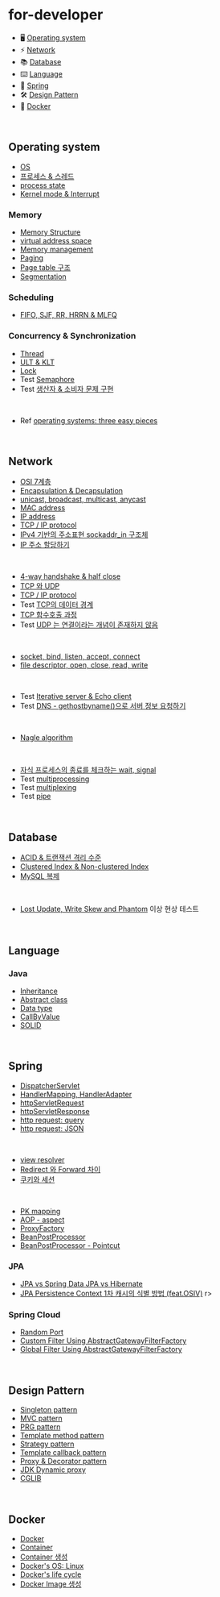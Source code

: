 # for-developer

- 🖥 [Operating system](#operating-system)
- ⚡️ [Network](#network)
- 📚 [Database](#database)
- ⌨️ [Language](#language)
- 🌱 [Spring](#spring)
- 🛠 [Design Pattern](#design-pattern)
- 🐳 [Docker](#docker)

<br>

## Operating system

- [OS](https://github.com/nayoung238/for-me/blob/main/operating-system/docs/operating_system.md)
- [프로세스 & 스레드](https://github.com/nayoung238/for-me/blob/main/operating-system/docs/process_and_thread.md)
- [process state](https://github.com/nayoung238/for-me/blob/main/operating-system/docs/process_state.md)
- [Kernel mode & Interrupt](https://github.com/nayoung238/for-me/blob/main/operating-system/docs/interrupt.md)

### Memory

- [Memory Structure](https://github.com/nayoung238/for-me/blob/main/operating-system/docs/memory_structure.md)
- [virtual address space](https://github.com/nayoung8142/for-developer/blob/master/Operating-system/virtual_address_space.md)
- [Memory management](https://github.com/nayoung238/for-me/blob/main/operating-system/docs/memory_management.md)
- [Paging](https://github.com/nayoung238/for-me/blob/main/operating-system/docs/paging.md)
- [Page table 구조](https://github.com/nayoung238/for-me/blob/main/operating-system/docs/page_table_structure.md)
- [Segmentation](https://github.com/nayoung238/for-me/blob/main/operating-system/docs/segmentation.md)

### Scheduling

- [FIFO, SJF, RR, HRRN & MLFQ](https://github.com/nayoung238/for-me/blob/main/operating-system/docs/scheduling.md)

### Concurrency & Synchronization

- [Thread](https://github.com/nayoung238/for-me/blob/main/operating-system/docs/thread.md)
- [ULT & KLT](https://github.com/nayoung238/for-me/blob/main/operating-system/docs/ult_and_klt.md)
- [Lock](https://github.com/nayoung238/for-me/blob/main/operating-system/docs/lock.md)
- Test [Semaphore](https://github.com/nayoung238/for-me/blob/main/operating-system/docs/semaphore.md)
- Test [생산자 & 소비자 문제 구현](https://github.com/nayoung238/for-me/blob/main/operating-system/docs/producer_consumer_problem.md)
<br>

- Ref [operating systems: three easy pieces](https://pages.cs.wisc.edu/~remzi/OSTEP/)

<br>

## Network

- [OSI 7계층](https://github.com/nayoung238/for-me/blob/main/network/docs/osi-7-layer.md)
- [Encapsulation & Decapsulation](https://github.com/nayoung238/for-me/blob/main/network/docs/encapsulation.md)
- [unicast, broadcast, multicast, anycast](https://github.com/nayoung238/for-me/blob/main/network/docs/unicast_BUM_traffic.md)
- [MAC address](https://github.com/nayoung238/for-me/blob/main/network/docs/MAC-address.md)
- [IP address](https://github.com/nayoung238/for-me/blob/main/network/docs/IP-address.md)
- [TCP / IP protocol](https://github.com/nayoung238/for-me/blob/main/network/docs/TCP-IP-protocol.md)
- [IPv4 기반의 주소표현 sockaddr_in 구조체](https://github.com/nayoung238/for-me/blob/main/network/docs/sockaddr.md)
- [IP 주소 할당하기](https://github.com/nayoung238/for-me/blob/main/network/docs/allocate-ip.md)
<br>

- [4-way handshake & half close](https://github.com/nayoung238/for-me/blob/main/network/docs/4-way-handshake.md)
- [TCP 와 UDP](https://github.com/nayoung238/for-me/blob/main/network/docs/TCP-VS-UDP.md)
- [TCP / IP protocol](https://github.com/nayoung238/for-me/blob/main/network/docs/TCP-IP-protocol.md)
- Test [TCP의 데이터 경계](https://github.com/nayoung238/for-me/blob/main/network/docs/boundary-of-tcp-transmission-data.md)
- [TCP 함수호출 과정](https://github.com/nayoung238/for-me/blob/main/network/docs/TCP-system-call.md)
- Test [UDP 는 연결이라는 개념이 존재하지 않음](https://github.com/nayoung238/for-me/blob/main/network/docs/UDP-system-call.md)
<br>

- [socket, bind, listen, accept, connect](https://github.com/nayoung238/for-me/blob/main/network/docs/socket.md)
- [file descriptor, open, close, read, write](https://github.com/nayoung238/for-me/blob/main/network/docs/file-descriptor.md)
<br>

- Test [Iterative server & Echo client](https://github.com/nayoung238/for-me/blob/main/network/docs/iterative-server-and-echo-client.md)
- Test [DNS - gethostbyname()으로 서버 정보 요청하기](https://github.com/nayoung238/for-me/blob/main/network/docs/dns.md)
<br>

- [Nagle algorithm](https://github.com/nayoung238/for-me/blob/main/network/docs/nagle-algorithm.md)
<br>

- [자식 프로세스의 종료를 체크하는 wait, signal](https://github.com/nayoung238/for-me/blob/main/network/docs/zombie-check.md)
- Test [multiprocessing](https://github.com/nayoung238/for-me/blob/main/network/docs/multiprocess.md)
- Test [multiplexing](https://github.com/nayoung238/for-me/blob/main/network/docs/multiplexing.md)
- Test [pipe](https://github.com/nayoung238/for-me/blob/main/network/docs/pipe.md)

<br>

## Database

- [ACID & 트랜잭션 격리 수준](https://github.com/nayoung238/for-me/blob/main/database/docs/acid_transaction_isolation_level.md)
- [Clustered Index & Non-clustered Index](https://github.com/nayoung238/for-me/blob/main/database/docs/clustered_index_and_nonclustered_index.md)
- [MySQL 복제](https://github.com/nayoung238/for-me/blob/main/database/docs/replication.md)
<br>

- [Lost Update, Write Skew and Phantom](https://medium.com/@nayoung238/lost-update-write-skew-and-phantom-test-aa31887fdfb2) 이상 현상 테스트

<br>

## Language

### Java

- [Inheritance](https://github.com/nayoung238/for-me/blob/main/java/docs/Inheritance.md)
- [Abstract class](https://github.com/nayoung238/for-me/blob/main/java/docs/AbstractClass.md)
- [Data type](https://github.com/nayoung238/for-me/blob/main/java/docs/DataType.md)
- [CallByValue](https://github.com/nayoung238/for-me/blob/main/java/docs/CallByValue.md)
- [SOLID](https://github.com/nayoung238/for-me/blob/main/java/docs/SOLID.md)

<br>

## Spring

- [DispatcherServlet](https://github.com/nayoung238/for-me/blob/main/spring/docs/dispatcher_servlet.md)
- [HandlerMapping, HandlerAdapter](https://github.com/nayoung238/for-me/blob/main/spring/docs/handler_mapping_and_adapter.md)
- [httpServletRequest](https://github.com/nayoung238/for-me/blob/main/spring/docs/http_servlet_request.md)
- [httpServletResponse](https://github.com/nayoung238/for-me/blob/main/spring/docs/http_servlet_response.md)
- [http request: query](https://github.com/nayoung238/for-me/blob/main/spring/docs/http_request_query.md)
- [http request: JSON](https://github.com/nayoung238/for-me/blob/main/spring/docs/http_request_json.md)

<br>

- [view resolver](https://github.com/nayoung238/for-me/blob/main/spring/docs/view_resolver.md)
- [Redirect 와 Forward 차이](https://github.com/nayoung238/for-me/blob/main/spring/docs/redirect_forward.md)
- [쿠키와 세션](https://github.com/nayoung238/for-me/blob/main/spring/docs/cookie_and_session.md)

<br>

- [PK mapping](https://github.com/nayoung238/for-me/blob/main/spring/docs/pk_mapping.md)
- [AOP - aspect](https://github.com/nayoung238/for-me/blob/main/spring/docs/aop_aspect.md)
- [ProxyFactory](https://github.com/nayoung238/for-me/blob/main/spring/docs/proxy_factory.md)
- [BeanPostProcessor](https://github.com/nayoung238/for-me/blob/main/spring/docs/bean_post_processor.md)
- [BeanPostProcessor - Pointcut](https://github.com/nayoung238/for-me/blob/main/spring/docs/bean_post_processor_pointcut.md)

### JPA

- [JPA vs Spring Data JPA vs Hibernate](https://medium.com/@nayoung238/jpa-vs-spring-data-jpa-vs-hibernate-5657f21f2e18)
- [JPA Persistence Context 1차 캐시의 식별 방법 (feat.OSIV)](https://medium.com/@nayoung238/jpa-persistence-context%EC%97%90%EC%84%9C-entity-%EC%8B%9D%EB%B3%84-%EB%B0%A9%EB%B2%95-feat-osiv-d6b85bb53713)
r>

### Spring Cloud

- [Random Port](https://github.com/nayoung238/for-me/blob/main/spring/docs/random_port.md)
- [Custom Filter Using AbstractGatewayFilterFactory](https://github.com/nayoung238/for-me/blob/main/spring/docs/custom_filter.md)
- [Global Filter Using AbstractGatewayFilterFactory](https://github.com/nayoung238/for-me/blob/main/spring/docs/global_filter.md)

<br>

## Design Pattern

- [Singleton pattern](https://github.com/nayoung238/for-me/blob/main/design-pattern/docs/singleton_pattern.md)
- [MVC pattern](https://github.com/nayoung238/for-me/blob/main/design-pattern/docs/spring_mvc.md)
- [PRG pattern](https://github.com/nayoung238/for-me/blob/main/design-pattern/docs/post_redirect_get_pattern.md)
- [Template method pattern](https://github.com/nayoung238/for-me/blob/main/design-pattern/docs/template_method_pattern.md)
- [Strategy pattern](https://github.com/nayoung238/for-me/blob/main/design-pattern/docs/strategy_pattern.md)
- [Template callback pattern](https://github.com/nayoung238/for-me/blob/main/design-pattern/docs/template_callback_pattern.md)
- [Proxy & Decorator pattern](https://github.com/nayoung238/for-me/blob/main/design-pattern/docs/proxy_and_decorator_pattern.md)
- [JDK Dynamic proxy](https://github.com/nayoung238/for-me/blob/main/design-pattern/docs/JDK_dynamic_proxy.md)
- [CGLIB](https://github.com/nayoung238/for-me/blob/main/design-pattern/docs/CGLIB.md)

<br>

## Docker

- [Docker](https://github.com/nayoung238/for-me/blob/main/docker/docs/what_is_docker.md)
- [Container](https://github.com/nayoung238/for-me/blob/main/docker/docs/what_is_container.md)
- [Container 생성](https://github.com/nayoung238/for-me/blob/main/docker/docs/create_container.md)
- [Docker's OS: Linux](https://github.com/nayoung238/for-me/blob/main/docker/docs/docker_os_linux.md)
- [Docker's life cycle](https://github.com/nayoung238/for-me/blob/main/docker/docs/docker_life_cycle.md)
- [Docker Image 생성](https://github.com/nayoung238/for-me/blob/main/docker/docs/create_docker_image.md)
